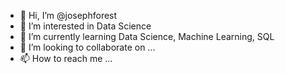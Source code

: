 - 👋 Hi, I’m @josephforest
- 👀 I’m interested in Data Science
- 🌱 I’m currently learning Data Science, Machine Learning, SQL
- 💞️ I’m looking to collaborate on ...
- 📫 How to reach me ...

<!---
josephforest/josephforest is a ✨ special ✨ repository because its `README.md` (this file) appears on your GitHub profile.
You can click the Preview link to take a look at your changes.
--->
